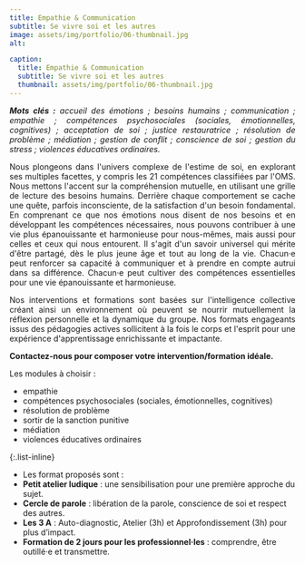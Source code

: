 ```yaml
---
title: Empathie & Communication
subtitle: Se vivre soi et les autres
image: assets/img/portfolio/06-thumbnail.jpg
alt: 

caption:
  title: Empathie & Communication 
  subtitle: Se vivre soi et les autres
  thumbnail: assets/img/portfolio/06-thumbnail.jpg
---
```

<p style="text-align: justify;"><em><strong>Mots clés :</strong> accueil des émotions ; besoins humains ; communication ; empathie ; compétences psychosociales (sociales, émotionnelles, cognitives) ; acceptation de soi ; justice restauratrice ; résolution de problème ; médiation ; gestion de conflit ; conscience de soi ; gestion du stress ; violences éducatives ordinaires.</em></p>

<p style="text-align: justify;">Nous plongeons dans l'univers complexe de l'estime de soi, en explorant ses multiples facettes, y compris les 21 compétences classifiées par l'OMS. Nous mettons l'accent sur la compréhension mutuelle, en utilisant une grille de lecture des besoins humains. Derrière chaque comportement se cache une quête, parfois inconsciente, de la satisfaction d'un besoin fondamental. En comprenant ce que nos émotions nous disent de nos besoins et en développant les compétences nécessaires, nous pouvons contribuer à une vie plus épanouissante et harmonieuse pour nous-mêmes, mais aussi pour celles et ceux qui nous entourent. Il s'agit d'un savoir universel qui mérite d'être partagé, dès le plus jeune âge et tout au long de la vie. Chacun·e peut renforcer sa capacité à communiquer et à prendre en compte autrui dans sa différence. Chacun·e peut cultiver des compétences essentielles pour une vie épanouissante et harmonieuse.</p> 

<p style="text-align: justify;">Nos interventions et formations sont basées sur l'intelligence collective créant ainsi un environnement où peuvent se nourrir mutuellement la réflexion personnelle et la dynamique du groupe. Nos formats engageants issus des pédagogies actives sollicitent à la fois le corps et l'esprit pour une expérience d'apprentissage enrichissante et impactante.</p> 

**Contactez-nous pour composer votre intervention/formation idéale.**

<p style="text-align: left;">Les modules à choisir :</p>

<ul class="left-align">
    <li>empathie</li>
    <li>compétences psychosociales (sociales, émotionnelles, cognitives)</li>
    <li>résolution de problème</li>
    <li>sortir de la sanction punitive</li>
    <li>médiation</li>
    <li>violences éducatives ordinaires</li>
</ul>


{:.list-inline}
- Les format proposés sont :
- **Petit atelier ludique** : une sensibilisation pour une première approche du sujet.
- **Cercle de parole** : libération de la parole, conscience de soi et respect des autres.
- **Les 3 A** : Auto-diagnostic, Atelier (3h) et Approfondissement (3h) pour plus d’impact.
- **Formation de 2 jours pour les professionnel·les** : comprendre, être outillé·e et transmettre.